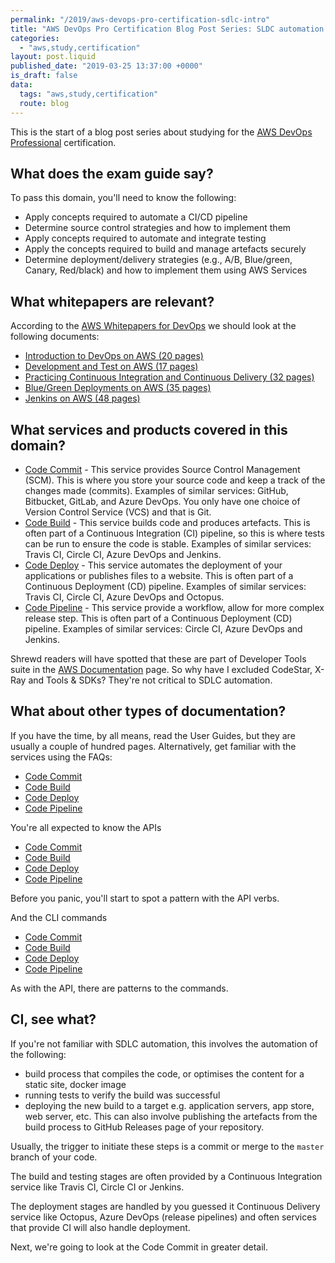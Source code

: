 ```yaml
---
permalink: "/2019/aws-devops-pro-certification-sdlc-intro"
title: "AWS DevOps Pro Certification Blog Post Series: SLDC automation introduction"
categories:
  - "aws,study,certification"
layout: post.liquid
published_date: "2019-03-25 13:37:00 +0000"
is_draft: false
data:
  tags: "aws,study,certification"
  route: blog
---
```


This is the start of a blog post series about studying for the [AWS DevOps Professional](https://aws.amazon.com/certification/certified-devops-engineer-professional/) certification.

## What does the exam guide say?

To pass this domain, you'll need to know the following:

- Apply concepts required to automate a CI/CD pipeline
- Determine source control strategies and how to implement them
- Apply concepts required to automate and integrate testing
- Apply the concepts required to build and manage artefacts securely
- Determine deployment/delivery strategies (e.g., A/B, Blue/green, Canary, Red/black) and how to
implement them using AWS Services

## What whitepapers are relevant?

According to the [AWS Whitepapers for DevOps](https://aws.amazon.com/whitepapers/#dev-ops) we should look at the following documents:

- [Introduction to DevOps on AWS (20 pages)](https://d1.awsstatic.com/whitepapers/AWS_DevOps.pdf)
- [Development and Test on AWS (17 pages)](https://d1.awsstatic.com/whitepapers/aws-development-test-environments.pdf)
- [Practicing Continuous Integration and Continuous Delivery (32 pages)](https://d1.awsstatic.com/whitepapers/DevOps/practicing-continuous-integration-continuous-delivery-on-AWS.pdf)
- [Blue/Green Deployments on AWS (35 pages)](https://d1.awsstatic.com/whitepapers/AWS_Blue_Green_Deployments.pdf)
- [Jenkins on AWS (48 pages)](https://d1.awsstatic.com/whitepapers/jenkins-on-aws.pdf)


## What services and products covered in this domain?

- [Code Commit](https://docs.aws.amazon.com/codecommit/index.html?id=docs_gateway#lang/en_us) - This service provides Source Control Management (SCM). This is where you store your source code and keep a track of the changes made (commits). Examples of similar services: GitHub, Bitbucket, GitLab, and Azure DevOps. You only have one choice of Version Control Service (VCS) and that is Git.
- [Code Build](https://docs.aws.amazon.com/codebuild/index.html?id=docs_gateway#lang/en_us) - This service builds code and produces artefacts. This is often part of a Continuous Integration (CI) pipeline, so this is where tests can be run to ensure the code is stable. Examples of similar services: Travis CI, Circle CI, Azure DevOps and Jenkins.
- [Code Deploy](https://docs.aws.amazon.com/codedeploy/index.html?id=docs_gateway#lang/en_us) -  This service automates the deployment of your applications or publishes files to a website. This is often part of a Continuous Deployment (CD) pipeline. Examples of similar services: Travis CI, Circle CI, Azure DevOps and Octopus.
- [Code Pipeline](https://docs.aws.amazon.com/codepipeline/index.html?id=docs_gateway#lang/en_us) - This service provide a workflow, allow for more complex release step. This is often part of a Continuous Deployment (CD) pipeline. Examples of similar services: Circle CI, Azure DevOps and Jenkins. 

Shrewd readers will have spotted that these are part of Developer Tools suite in the [AWS Documentation](https://docs.aws.amazon.com/index.html?nc2=h_ql_doc#lang/en_us) page. So why have I excluded CodeStar, X-Ray and Tools & SDKs? They're not critical to SDLC automation.

## What about other types of documentation?

If you have the time, by all means, read the User Guides, but they are usually a couple of hundred pages. Alternatively, get familiar with the services using the FAQs:

- [Code Commit](https://aws.amazon.com/codecommit/faqs/)
- [Code Build](https://aws.amazon.com/codebuild/faqs/)
- [Code Deploy](https://aws.amazon.com/codedeploy/faqs/)
- [Code Pipeline](https://aws.amazon.com/codepipeline/faqs/)

You're all expected to know the APIs

- [Code Commit](https://docs.aws.amazon.com/codecommit/latest/APIReference/index.html)
- [Code Build](https://docs.aws.amazon.com/codebuild/latest/APIReference/Welcome.html)
- [Code Deploy](https://docs.aws.amazon.com/codedeploy/latest/APIReference/index.html)
- [Code Pipeline](https://docs.aws.amazon.com/codepipeline/latest/APIReference/index.html)

Before you panic, you'll start to spot a pattern with the API verbs.

And the CLI commands 

- [Code Commit](https://docs.aws.amazon.com/cli/latest/reference/codecommit/index.html)
- [Code Build](https://docs.aws.amazon.com/cli/latest/reference/codebuild/index.html)
- [Code Deploy](https://docs.aws.amazon.com/cli/latest/reference/deploy/index.html)
- [Code Pipeline](https://docs.aws.amazon.com/cli/latest/reference/codepipeline/index.html)

As with the API, there are patterns to the commands.

## CI, see what?

If you're not familiar with SDLC automation, this involves the automation of the following:

- build process that compiles the code, or optimises the content for a static site, docker image
- running tests to verify the build was successful
- deploying the new build to a target e.g. application servers, app store, web server, etc. This can also involve publishing the artefacts from the build process to GitHub Releases page of your repository.

Usually, the trigger to initiate these steps is a commit or merge to the `master` branch of your code.

The build and testing stages are often provided by a Continuous Integration service like Travis CI, Circle CI or Jenkins.

The deployment stages are handled by you guessed it Continuous Delivery service like Octopus, Azure DevOps (release pipelines) and often services that provide CI will also handle deployment.

Next, we're going to look at the Code Commit in greater detail.